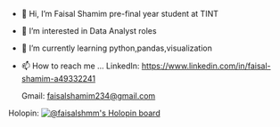 - 👋 Hi, I’m Faisal Shamim pre-final year student at TINT
- 👀 I’m interested in Data Analyst roles
- 🌱 I’m currently learning python,pandas,visualization
- 📫 How to reach me ...
LinkedIn: https://www.linkedin.com/in/faisal-shamim-a49332241
     
    Gmail: faisalshamim234@gmail.com

<!---
FaisalShmm/FaisalShmm is a ✨ special ✨ repository because its `README.md` (this file) appears on your GitHub profile.
You can click the Preview link to take a look at your changes.
--->
Holopin:
[![@faisalshmm's Holopin board](https://holopin.me/faisalshmm)](https://holopin.io/@faisalshmm)
